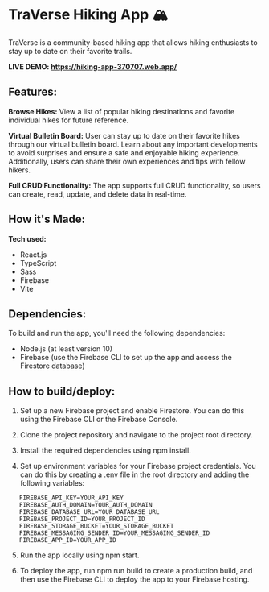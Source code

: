 # TraVerse Hiking App &#x1F3D4;

TraVerse is a community-based hiking app that allows hiking enthusiasts to stay up to date on their favorite trails.

**LIVE DEMO: https://hiking-app-370707.web.app/**

## Features:

**Browse Hikes:** View a list of popular hiking destinations and favorite individual hikes for future reference.

**Virtual Bulletin Board:** User can stay up to date on their favorite hikes through our virtual bulletin board. Learn about any important developments to avoid surprises and ensure a safe and enjoyable hiking experience. Additionally, users can share their own experiences and tips with fellow hikers.

**Full CRUD Functionality:** The app supports full CRUD functionality, so users can create, read, update, and delete data in real-time.

## How it's Made:

**Tech used:**

- React.js
- TypeScript
- Sass
- Firebase
- Vite

## Dependencies:

To build and run the app, you'll need the following dependencies:

- Node.js (at least version 10)
- Firebase (use the Firebase CLI to set up the app and access the Firestore database)

## How to build/deploy:

1. Set up a new Firebase project and enable Firestore. You can do this using the Firebase CLI or the Firebase Console.

2. Clone the project repository and navigate to the project root directory.

3. Install the required dependencies using npm install.

4. Set up environment variables for your Firebase project credentials. You can do this by creating a .env file in the root directory and adding the following variables:

```
   FIREBASE_API_KEY=YOUR_API_KEY
   FIREBASE_AUTH_DOMAIN=YOUR_AUTH_DOMAIN
   FIREBASE_DATABASE_URL=YOUR_DATABASE_URL
   FIREBASE_PROJECT_ID=YOUR_PROJECT_ID
   FIREBASE_STORAGE_BUCKET=YOUR_STORAGE_BUCKET
   FIREBASE_MESSAGING_SENDER_ID=YOUR_MESSAGING_SENDER_ID
   FIREBASE_APP_ID=YOUR_APP_ID
```

5. Run the app locally using npm start.

6. To deploy the app, run npm run build to create a production build, and then use the Firebase CLI to deploy the app to your Firebase hosting.
